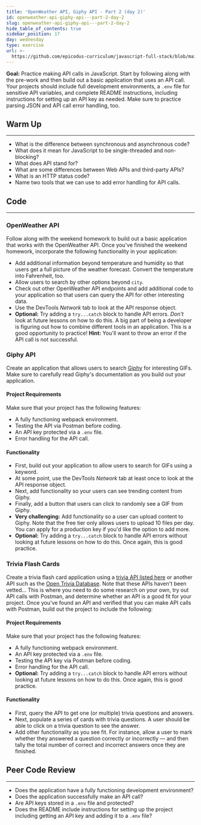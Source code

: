 ```yaml
---
title: 'OpenWeather API, Giphy API - Part 2 (day 2)'
id: openweather-api-giphy-api---part-2-day-2
slug: openweather-api-giphy-api---part-2-day-2
hide_table_of_contents: true
sidebar_position: 17
day: wednesday
type: exercise
url: >-
  https://github.com/epicodus-curriculum/javascript-full-stack/blob/main/1a_classwork_open_weather_giphy_api.md
---
```


**Goal:**  Practice making API calls in JavaScript. Start by following along with the pre-work and then build out a basic application that uses an API call. Your projects should include full development environments, a `.env` file for sensitive API variables, and complete README instructions, including instructions for setting up an API key as needed. Make sure to practice parsing JSON and API call error handling, too.

## Warm Up
---

* What is the difference between synchronous and asynchronous code?
* What does it mean for JavaScript to be single-threaded and non-blocking?
* What does API stand for? 
* What are some differences between Web APIs and third-party APIs?
* What is an HTTP status code?
* Name two tools that we can use to add error handling for API calls.

## Code
---

### OpenWeather API

Follow along with the weekend homework to build out a basic application that works with the OpenWeather API. Once you've finished the weekend homework, incorporate the following functionality in your application:

* Add additional information beyond temperature and humidity so that users get a full picture of the weather forecast. Convert the temperature into Fahrenheit, too.
* Allow users to search by other options beyond `city`.
* Check out other OpenWeather API endpoints and add additional code to your application so that users can query the API for other interesting data.
* Use the DevTools _Network_ tab to look at the API response object.
* **Optional:** Try adding a `try...catch` block to handle API errors. _Don't_ look at future lessons on how to do this. A big part of being a developer is figuring out how to combine different tools in an application. This is a good opportunity to practice! **Hint:** You'll want to throw an error if the API call is not successful.

### Giphy API

Create an application that allows users to search [Giphy](https://developers.giphy.com/docs/api/) for interesting GIFs. Make sure to carefully read Giphy's documentation as you build out your application.

#### Project Requirements

Make sure that your project has the following features:

* A fully functioning webpack environment.
* Testing the API via Postman before coding.
* An API key protected via a `.env` file.
* Error handling for the API call.

#### Functionality

* First, build out your application to allow users to search for GIFs using a keyword. 
* At some point, use the DevTools _Network_ tab at least once to look at the API response object.
* Next, add functionality so your users can see trending content from Giphy.
* Finally, add a button that users can click to randomly see a GIF from Giphy.
* **Very challenging:** Add functionality so a user can upload content to Giphy. Note that the free tier only allows users to upload 10 files per day. You can apply for a production key if you'd like the option to add more.
* **Optional:** Try adding a `try...catch` block to handle API errors without looking at future lessons on how to do this. Once again, this is good practice.

### Trivia Flash Cards

Create a trivia flash card application using a [trivia API listed here](https://www.programmableweb.com/category/trivia/api) or another API such as the [Open Trivia Database](https://opentdb.com/api_config.php). Note that these APIs haven't been vetted... This is where you need to do some research on your own, try out API calls with Postman, and determine whether an API is a good fit for your project. Once you've found an API and verified that you can make API calls with Postman, build out the project to include the following:

#### Project Requirements

Make sure that your project has the following features:

* A fully functioning webpack environment.
* An API key protected via a `.env` file.
* Testing the API key via Postman before coding.
* Error handling for the API call.
* **Optional:** Try adding a `try...catch` block to handle API errors without looking at future lessons on how to do this. Once again, this is good practice.

#### Functionality

* First, query the API to get one (or multiple) trivia questions and answers.
* Next, populate a series of cards with trivia questions. A user should be able to click on a trivia question to see the answer.
* Add other functionality as you see fit. For instance, allow a user to mark whether they answered a question correctly or incorrectly — and then tally the total number of correct and incorrect answers once they are finished.

## Peer Code Review
---

* Does the application have a fully functioning development environment?
* Does the application successfully make an API call?
* Are API keys stored in a `.env` file and protected?
* Does the README include instructions for setting up the project including getting an API key and adding it to a `.env` file?